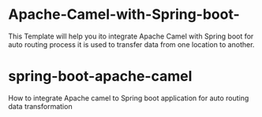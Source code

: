 # Apache-Camel-with-Spring-boot-
This Template will help you  ito integrate Apache Camel with Spring boot for auto routing process it is used to transfer data from one location  to another.
# spring-boot-apache-camel
How to integrate Apache camel to Spring boot application for auto routing data transformation
